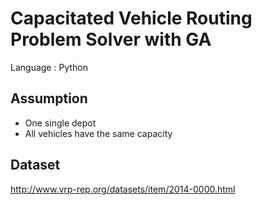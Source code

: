 # Capacitated Vehicle Routing Problem Solver with GA

Language : Python

## Assumption

- One single depot
- All vehicles have the same capacity

## Dataset

http://www.vrp-rep.org/datasets/item/2014-0000.html
